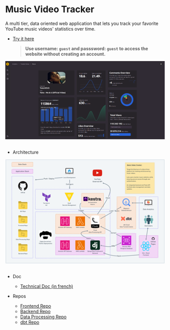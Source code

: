 # Music Video Tracker

A multi tier, data oriented web application that lets you track your favorite YouTube music videos' statistics over time.
- [Try it here](https://caidam.github.io/project-project-front)
    > **Use username: `guest` and passsword: `guest` to access the website without creating an account.**

<img src="./misc/focus_page.png" alt="Description" width=800 >

##

- Architecture

<img src="./misc/project-project-target-architecture.png" alt="Description" width=800>

##

- Doc

  - [Technical Doc (in french)](./misc/public_mvt_dossier_projet.pdf)

- Repos
  
  - [Frontend Repo](./repos/mvt_frontend)
  - [Backend Repo](./repos/mvt_backend)
  - [Data Processing Repo](./repos/mvt_data_processing)
  - [dbt Repo](./repos/mvt_dbt)

